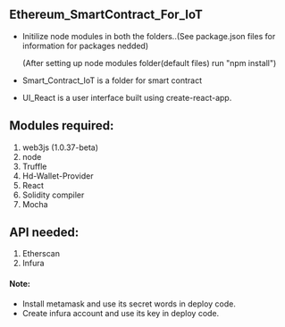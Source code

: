 ## Ethereum_SmartContract_For_IoT


- Initilize node modules in both the folders..(See package.json files for information for packages nedded)

	(After setting up node modules folder(default files) run "npm install")

- Smart_Contract_IoT is a folder for smart contract
- UI_React is a user interface built using create-react-app.

## Modules required:

1. web3js (1.0.37-beta)
2. node
3. Truffle
4. Hd-Wallet-Provider
5. React
6. Solidity compiler
7. Mocha


## API needed:
1. Etherscan
2. Infura


#### Note:
- Install metamask and use its secret words in deploy code.
- Create infura account and use its key in deploy code.



